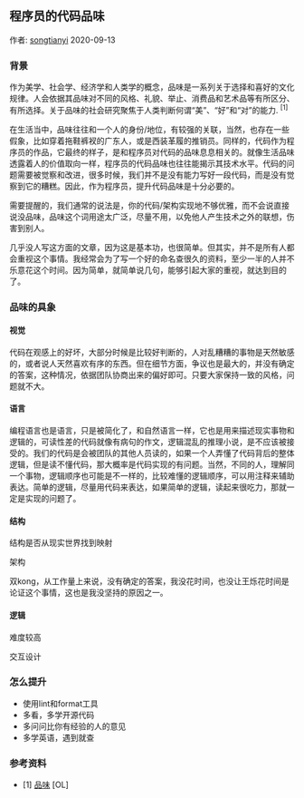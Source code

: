 ## 程序员的代码品味

作者: [songtianyi](http://songtianyi.info) 2020-09-13

### 背景

作为美学、社会学、经济学和人类学的概念，品味是一系列关于选择和喜好的文化规律。人会依据其品味对不同的风格、礼貌、举止、消费品和艺术品等有所区分、有所选择。关于品味的社会研究聚焦于人类判断何谓“美”、“好”和“对”的能力. <sup>[1]</sup>

在生活当中，品味往往和一个人的身份/地位，有较强的关联，当然，也存在一些假象，比如穿着拖鞋裤衩的广东人，或是西装革履的推销员。同样的，代码作为程序员的作品，它最终的样子，是和程序员对代码的品味息息相关的。就像生活品味透露着人的价值取向一样，程序员的代码品味也往往能揭示其技术水平。代码的问题需要被觉察和改进，很多时候，我们并不是没有能力写好一段代码，而是没有觉察到它的糟糕。因此，作为程序员，提升代码品味是十分必要的。

需要提醒的，我们通常的说法是，你的代码/架构实现地不够优雅，而不会说直接说没品味，品味这个词用途太广泛，尽量不用，以免他人产生技术之外的联想，伤害到别人。

几乎没人写这方面的文章，因为这是基本功，也很简单。但其实，并不是所有人都会重视这个事情。我经常会为了写一个好的命名查很久的资料，至少一半的人并不乐意花这个时间。因为简单，就简单说几句，能够引起大家的重视，就达到目的了。

### 品味的具象

#### 视觉

代码在观感上的好坏，大部分时候是比较好判断的，人对乱糟糟的事物是天然敏感的，或者说人天然喜欢有序的东西。但在细节方面，争议也是最大的，并没有确定的答案，这种情况，依据团队协商出来的偏好即可。只要大家保持一致的风格，问题就不大。

#### 语言

编程语言也是语言，只是被简化了，和自然语言一样，它也是用来描述现实事物和逻辑的，可读性差的代码就像有病句的作文，逻辑混乱的推理小说，是不应该被接受的。我们的代码是会被团队的其他人员读的，如果一个人弄懂了代码背后的整体逻辑，但是读不懂代码，那大概率是代码实现的有问题。当然，不同的人，理解同一个事物，逻辑顺序也可能是不一样的，比较难懂的逻辑顺序，可以用注释来辅助表达。简单的逻辑，尽量用代码来表达，如果简单的逻辑，读起来很吃力，那就一定是实现的问题了。

#### 结构

结构是否从现实世界找到映射

架构

双kong，从工作量上来说，没有确定的答案，我没花时间，也没让王烁花时间是论证这个事情，这也是我没坚持的原因之一。

#### 逻辑

难度较高

交互设计

### 怎么提升

- 使用lint和format工具
- 多看，多学开源代码
- 多问问比你有经验的人的意见
- 多学英语，遇到就查


### 参考资料
- \[1] [品味](https://zh.wikipedia.org/wiki/%E5%93%81%E5%91%B3) [OL]